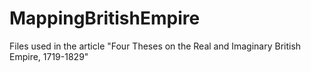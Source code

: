 # MappingBritishEmpire
Files used in the article "Four Theses on the Real and Imaginary British Empire, 1719-1829"

